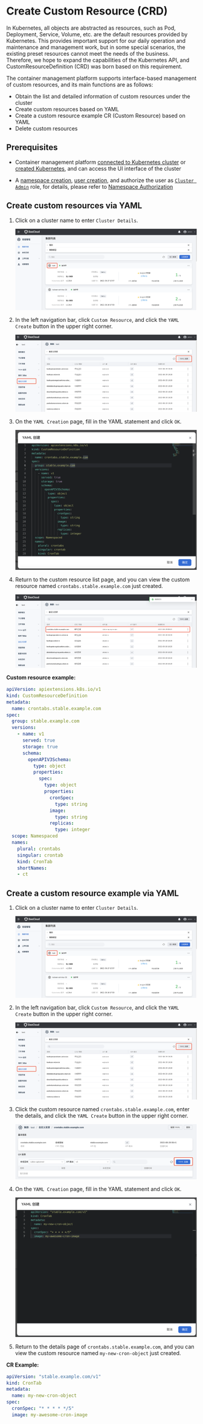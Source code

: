 # Create Custom Resource (CRD)

In Kubernetes, all objects are abstracted as resources, such as Pod, Deployment, Service, Volume, etc. are the default resources provided by Kubernetes.
This provides important support for our daily operation and maintenance and management work, but in some special scenarios, the existing preset resources cannot meet the needs of the business.
Therefore, we hope to expand the capabilities of the Kubernetes API, and CustomResourceDefinition (CRD) was born based on this requirement.

The container management platform supports interface-based management of custom resources, and its main functions are as follows:

- Obtain the list and detailed information of custom resources under the cluster
- Create custom resources based on YAML
- Create a custom resource example CR (Custom Resource) based on YAML
- Delete custom resources

## Prerequisites

- Container management platform [connected to Kubernetes cluster](../Clusters/JoinACluster.md) or [created Kubernetes](../Clusters/CreateCluster.md), and can access the UI interface of the cluster

- A [namespace creation](../Namespaces/createtens.md), [user creation](../.../../../../ghippo/04UserGuide/01UserandAccess/User.md), and authorize the user as [`Cluster Admin`](../Permissions/PermissionBrief.md#cluster-admin) role, for details, please refer to [Namespace Authorization](../Permissions/Cluster-NSAuth.md )

## Create custom resources via YAML

1. Click on a cluster name to enter `Cluster Details`.

    ![crd](../../images/crd01.png)

2. In the left navigation bar, click `Custom Resource`, and click the `YAML Create` button in the upper right corner.

    ![crd](../../images/crd02.png)

3. On the `YAML Creation` page, fill in the YAML statement and click `OK`.

    ![crd](../../images/crd03.png)

4. Return to the custom resource list page, and you can view the custom resource named `crontabs.stable.example.com` just created.

    ![crd](../../images/crd04.png)

**Custom resource example:**

```yaml
apiVersion: apiextensions.k8s.io/v1
kind: CustomResourceDefinition
metadata:
  name: crontabs.stable.example.com
spec:
  group: stable.example.com
  versions:
    - name: v1
      served: true
      storage: true
      schema:
        openAPIV3Schema:
          type: object
          properties:
            spec:
              type: object
              properties:
                cronSpec:
                  type: string
                image:
                  type: string
                replicas:
                  type: integer
  scope: Namespaced
  names:
    plural: crontabs
    singular: crontab
    kind: CronTab
    shortNames:
    - ct
```

## Create a custom resource example via YAML

1. Click on a cluster name to enter `Cluster Details`.

    ![crd](../../images/crd01.png)

2. In the left navigation bar, click `Custom Resource`, and click the `YAML Create` button in the upper right corner.

    ![crd](../../images/crd02.png)

3. Click the custom resource named `crontabs.stable.example.com`, enter the details, and click the `YAML Create` button in the upper right corner.

    ![crd](../../images/crd05.png)

4. On the `YAML Creation` page, fill in the YAML statement and click `OK`.

    ![crd](../../images/crd06.png)

5. Return to the details page of `crontabs.stable.example.com`, and you can view the custom resource named `my-new-cron-object` just created.

**CR Example:**

```yaml
apiVersion: "stable.example.com/v1"
kind: CronTab
metadata:
  name: my-new-cron-object
spec:
  cronSpec: "* * * * */5"
  image: my-awesome-cron-image
```